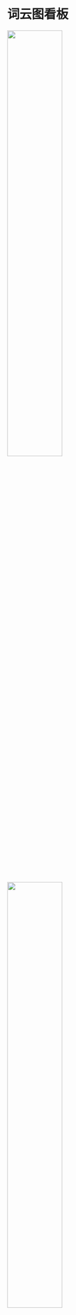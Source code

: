 # 词云图看板


<img src="https://imgkr.cn-bj.ufileos.com/c5a06dbd-99e9-457f-9806-a9d52a7fb490.png"  width="50%" >

<img src="https://imgkr.cn-bj.ufileos.com/221f531c-35b5-4862-bc53-42c8174dd333.png"  width="50%" >


